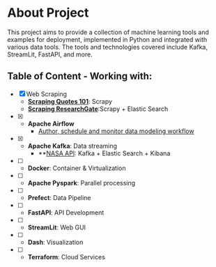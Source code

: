 # About Project
This project aims to provide a collection of machine learning tools and examples for deployment, implemented in Python and integrated with various data tools. The tools and technologies covered include Kafka, StreamLit, FastAPI, and more.

## Table of Content - Working with:
- [x]  Web Scraping
    - **[Scraping Quotes 101](https://github.com/nnitiwe-dev/nnit_ml_deployments/tree/main/scrapy/web_scraping)**: Scrapy
    - **[Scraping ResearchGate](https://github.com/nnitiwe-dev/nnit_ml_deployments/tree/main/scrapy/publications_search)**:Scrapy + Elastic Search
- [x] - **Apache Airflow**
    - [Author, schedule and monitor data modeling workflow](https://github.com/nnitiwe-dev/nnit_ml_deployments/tree/main/airflow/ecommerce)
- [x] - **Apache Kafka**: Data streaming
    - **[NASA API](https://github.com/nnitiwe-dev/nnit_ml_deployments/tree/main/kafka/nasa): Kafka + Elastic Search + Kibana
- [ ]  - **Docker**: Container & Virtualization
- [ ] - **Apache Pyspark**: Parallel processing
- [ ] - **Prefect**: Data Pipeline
- [ ] - **FastAPI**: API Development
- [ ] - **StreamLit**: Web GUI
- [ ] - **Dash**: Visualization
- [ ] - **Terraform**: Cloud Services
